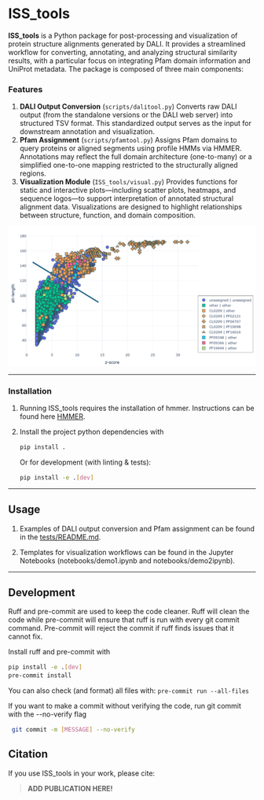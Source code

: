 # ISS_tools


**ISS_tools** is a Python package for post-processing and visualization of protein structure alignments generated by DALI. It provides a streamlined workflow for converting, annotating, and analyzing structural similarity results, with a particular focus on integrating Pfam domain information and UniProt metadata. The package is composed of three main components:


### Features
1. **DALI Output Conversion** (```scripts/dalitool.py```)
Converts raw DALI output (from the standalone versions or the DALI web server) into structured TSV format. This standardized output serves as the input for downstream annotation and visualization.
2. **Pfam Assignment** (```scripts/pfamtool.py```)
Assigns Pfam domains to query proteins or aligned segments using profile HMMs via HMMER. Annotations may reflect the full domain architecture (one-to-many) or a simplified one-to-one mapping restricted to the structurally aligned regions.
3. **Visualization Module** (```ISS_tools/visual.py```)
Provides functions for static and interactive plots—including scatter plots, heatmaps, and sequence logos—to support interpretation of annotated structural alignment data. Visualizations are designed to highlight relationships between structure, function, and domain composition.

![scatterplot of annotated DALI hits](images/scatter.png)

---


### Installation

1. Running ISS_tools requires the installation of hmmer. Instructions can be found here [HMMER](http://hmmer.org/documentation.html).

2. Install the project python dependencies with
    ```bash
    pip install .
    ```

    Or for development (with linting & tests):
    ```bash
    pip install -e .[dev]
    ```

---

## Usage

1. Examples of DALI output conversion and Pfam assignment can be found in the [tests/README.md](tests/README.md).

2. Templates for visualization workflows can be found in the Jupyter Notebooks (notebooks/demo1.ipynb and notebooks/demo2ipynb).

---

## Development

Ruff and pre-commit are used to keep the code cleaner. Ruff will clean the code while pre-commit will ensure that ruff is run with every git commit command. Pre-commit will reject the commit if ruff finds issues that it cannot fix.

Install ruff and pre-commit with
```bash
pip install -e .[dev]
pre-commit install
```

You can also check (and format) all files with: ```pre-commit run --all-files```


If you want to make a commit without verifying the code, run git commit with the --no-verify flag
```bash
 git commit -m [MESSAGE] --no-verify
```

## Citation

If you use ISS_tools in your work, please cite:

> **ADD PUBLICATION HERE!**
